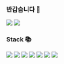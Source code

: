 ### 반갑습니다 👋
<a href="https://todayilearn12.tistory.com/" target="_blank"><img src="https://img.shields.io/badge/BLOG-000000?style=?style=flat-square&logo=Tistory&logoColor=ffffff"/></a>
<a href="mailto:tofu20131101@gmail.com"><img src="https://img.shields.io/badge/tofu20131101@gmail.com-EA4335?style=?style=flat-square&logo=Gmail&logoColor=ffffff"/></a>



### Stack 📚
<img src="https://img.shields.io/badge/Spring-6DB33F?style=?style=for-the-badge&logo=Spring&logoColor=ffffff"/> <img src="https://img.shields.io/badge/Java-007396?style=?style=for-the-badge&logo=Java&logoColor=ffffff"/> <img src="https://img.shields.io/badge/JavaScript-F7DF1E?style=?style=for-the-badge&logo=JavaScript&logoColor=ffffff"/> <img src="https://img.shields.io/badge/jQuery-0769AD?style=?style=for-the-badge&logo=jQuery&logoColor=ffffff"/> <img src="https://img.shields.io/badge/MariaDB-003545?style=?style=for-the-badge&logo=MariaDB&logoColor=ffffff"/> <img src="https://img.shields.io/badge/HTML5-E34F26?style=?style=for-the-badge&logo=HTML5&logoColor=ffffff"/> <img src="https://img.shields.io/badge/CSS3-1572B6?style=?style=for-the-badge&logo=CSS3&logoColor=ffffff"/>

<!--[![Top Langs](https://github-readme-stats.vercel.app/api/top-langs/?username=kimayeon12&layout=compact)](https://github.com/kimayeon12/github-readme-stats) 

![*'s GitHub stats](https://github-readme-stats.vercel.app/api?username=kimayeon12&show_icons=true&theme=radical)
-->

